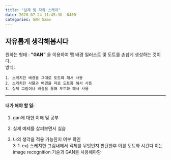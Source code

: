 ```yaml
---
title: "설계 및 자유 스케치"
date: 2020-07-24 11:45:30 -0400
categories: GAN Game
---
```


## 자유롭게 생각해봅시다

원하는 형태 : **"GAN"** 을 이용하여  맵 배경 일러스트 및 도트를 손쉽게 생성하는 것이다.  
방식:

```
1. 스케치한 배경을 그대로 도트화 해서 사용
2. 스케치한 사물과 배경을 따로 도트화 해서 사용
3. 실제 그림이나 배경을 통해 도트화 해서 사용
```
-------------------------------------------------

#### 내가 해야 할 일: 

1. gan에 대한 이해 및 공부  

2. 실제 예제를 살펴보면서 실습

3. 나의 생각을 적용 가능한지 여부 확인  
3-1. ex) 스케치한 그림내에서 객체를 무엇인지 판단한후 이를 도트화 시킨다 이는 image recognition 기술과 GAN을 사용해야함 
